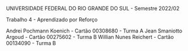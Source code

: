 UNIVERSIDADE FEDERAL DO RIO GRANDE DO SUL - Semestre 2022/02

Trabalho 4 - Aprendizado por Reforço

Andrei Pochmann Koenich - Cartão 00308680 - Turma A
Jean Smaniotto Argoud - Cartão 00275602 - Turma B
Willian Nunes Reichert - Cartão 00134090 - Turma B
